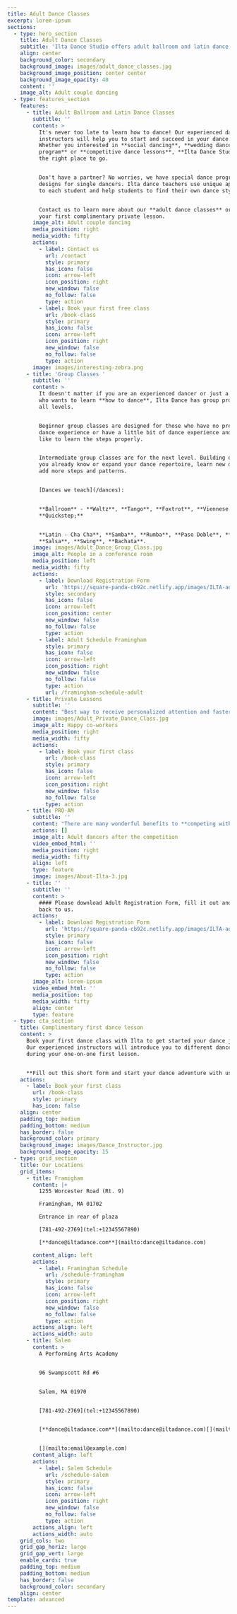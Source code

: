 ```yaml
---
title: Adult Dance Classes
excerpt: lorem-ipsum
sections:
  - type: hero_section
    title: Adult Dance Classes
    subtitle: 'Ilta Dance Studio offers adult ballroom and latin dance classes. '
    align: center
    background_color: secondary
    background_image: images/adult_dance_classes.jpg
    background_image_position: center center
    background_image_opacity: 40
    content: ''
    image_alt: Adult couple dancing
  - type: features_section
    features:
      - title: Adult Ballroom and Latin Dance Classes
        subtitle: ''
        content: >
          It's never too late to learn how to dance! Our experienced dance
          instructors will help you to start and succeed in your dance journey.
          Whether you interested in **social dancing**, **wedding dance
          program** or **competitive dance lessons**, **Ilta Dance Studio** is
          the right place to go.


          Don't have a partner? No worries, we have special dance programs
          designs for single dancers. Ilta dance teachers use unique approaches
          to each student and help students to find their own dance styles.


          Contact us to learn more about our **adult dance classes** or book
          your first complimentary private lesson.
        image_alt: Adult couple dancing
        media_position: right
        media_width: fifty
        actions:
          - label: Contact us
            url: /contact
            style: primary
            has_icon: false
            icon: arrow-left
            icon_position: right
            new_window: false
            no_follow: false
            type: action
          - label: Book your first free class
            url: /book-class
            style: primary
            has_icon: false
            icon: arrow-left
            icon_position: right
            new_window: false
            no_follow: false
            type: action
        image: images/interesting-zebra.png
      - title: 'Group Classes '
        subtitle: ''
        content: >
          It doesn't matter if you are an experienced dancer or just a beginner
          who wants to learn **how to dance**, Ilta Dance has group programs for
          all levels.


          Beginner group classes are designed for those who have no previous
          dance experience or have a little bit of dance experience and would
          like to learn the steps properly.


          Intermediate group classes are for the next level. Building on what
          you already know or expand your dance repertoire, learn new dances and
          add more steps and patterns.


          [Dances we teach](/dances):


          **Ballroom** - **Waltz**, **Tango**, **Foxtrot**, **Viennese Waltz**,
          **Quickstep;**


          **Latin - Cha Cha**, **Samba**, **Rumba**, **Paso Doble**, **Jive**,
          **Salsa**, **Swing**, **Bachata**.
        image: images/Adult_Dance_Group_Class.jpg
        image_alt: People in a conference room
        media_position: left
        media_width: fifty
        actions:
          - label: Download Registration Form
            url: 'https://square-panda-cb92c.netlify.app/images/ILTA-adults-2022-23.pdf'
            style: secondary
            has_icon: false
            icon: arrow-left
            icon_position: center
            new_window: false
            no_follow: false
            type: action
          - label: Adult Schedule Framingham
            style: primary
            has_icon: false
            icon: arrow-left
            icon_position: right
            new_window: false
            no_follow: false
            type: action
            url: /framingham-schedule-adult
      - title: Private Lessons
        subtitle: ''
        content: "Best way to receive personalized attention and faster learn dancing. Lessons may be for one or couple with any instructor. The Introductory 1/2 hour lesson is available at discounted rate. You will learn steps, step patterns, how to create combinations of steps and good leader / follower techniques as well as overview of the dances. \n\n**30\_minute COMPLIMENTARY lesson (adults only)**\n"
        image: images/Adult_Private_Dance_Class.jpg
        image_alt: Happy co-workers
        media_position: right
        media_width: fifty
        actions:
          - label: Book your first class
            url: /book-class
            style: primary
            has_icon: false
            icon: arrow-left
            icon_position: right
            new_window: false
            no_follow: false
            type: action
      - title: PRO-AM
        subtitle: ''
        content: "There are many wonderful benefits to **competing with your teacher** instead of another amateur. You will improve exponentially faster because your lessons focus entirely on you. \_Your dance training is tailored specifically to your individual goals, strengths, and weaknesses.\n\nAlso, you will feel a lot less stress competing with an experienced professional who will guide you through the entire process. Although it is an amazing journey to compete with an amateur partner, it is often difficult to find a partner who matches your skill level, age, physical requirements, commitment, and budget.\n\nSome people turn to pro-am to continue dancing and improving while searching for an amateur partner. \_Then there are others who dance pro-am exclusively because they are hooked on improving at their own pace, having individually-tailored lessons, competing with an experienced professional, and excelling in the pro-am competition circuit.\n"
        actions: []
        image_alt: Adult dancers after the competition
        video_embed_html: ''
        media_position: right
        media_width: fifty
        align: left
        type: feature
        image: images/About-Ilta-3.jpg
      - title: ''
        subtitle: ''
        content: >
          #### Please download Adult Registration Form, fill it out and email
          back to us.
        actions:
          - label: Download Registration Form
            url: 'https://square-panda-cb92c.netlify.app/images/ILTA-adults-2022-23.pdf'
            style: primary
            has_icon: false
            icon: arrow-left
            icon_position: right
            new_window: false
            no_follow: false
            type: action
        image_alt: lorem-ipsum
        video_embed_html: ''
        media_position: top
        media_width: fifty
        align: center
        type: feature
  - type: cta_section
    title: Complimentary first dance lesson
    content: >
      Book your first dance class with Ilta to get started your dance journey.
      Our experienced instructors will introduce you to different dance styles
      during your one-on-one first lesson.


      **Fill out this short form and start your dance adventure with us!**
    actions:
      - label: Book your first class
        url: /book-class
        style: primary
        has_icon: false
    align: center
    padding_top: medium
    padding_bottom: medium
    has_border: false
    background_color: primary
    background_image: images/Dance_Instructor.jpg
    background_image_opacity: 15
  - type: grid_section
    title: Our Locations
    grid_items:
      - title: Framigham
        content: |+
          1255 Worcester Road (Rt. 9)

          Framingham, MA 01702

          Entrance in rear of plaza

          [781-492-2769](tel:+12345567890)

          [**dance@iltadance.com**](mailto:dance@iltadance.com)

        content_align: left
        actions:
          - label: Framingham Schedule
            url: /schedule-framingham
            style: primary
            has_icon: false
            icon: arrow-left
            icon_position: right
            new_window: false
            no_follow: false
            type: action
        actions_align: left
        actions_width: auto
      - title: Salem
        content: >
          A Performing Arts Academy


          96 Swampscott Rd #6


          Salem, MA 01970


          [781-492-2769](tel:+12345567890)


          [**dance@iltadance.com**](mailto:dance@iltadance.com)[](mailto:email@example.com)


          [](mailto:email@example.com)
        content_align: left
        actions:
          - label: Salem Schedule
            url: /schedule-salem
            style: primary
            has_icon: false
            icon: arrow-left
            icon_position: right
            new_window: false
            no_follow: false
            type: action
        actions_align: left
        actions_width: auto
    grid_cols: two
    grid_gap_horiz: large
    grid_gap_vert: large
    enable_cards: true
    padding_top: medium
    padding_bottom: medium
    has_border: false
    background_color: secondary
    align: center
template: advanced
---
```


